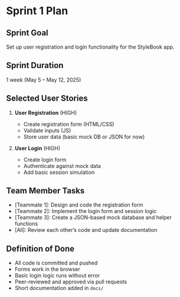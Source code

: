 # Sprint 1 Plan

## Sprint Goal
Set up user registration and login functionality for the StyleBook app.

## Sprint Duration
1 week (May 5 – May 12, 2025)

## Selected User Stories
1. **User Registration** (HIGH)
   - Create registration form (HTML/CSS)
   - Validate inputs (JS)
   - Store user data (basic mock DB or JSON for now)

2. **User Login** (HIGH)
   - Create login form
   - Authenticate against mock data
   - Add basic session simulation

## Team Member Tasks
- [Teammate 1]: Design and code the registration form
- [Teammate 2]: Implement the login form and session logic
- [Teammate 3]: Create a JSON-based mock database and helper functions
- [All]: Review each other’s code and update documentation

## Definition of Done
- All code is committed and pushed
- Forms work in the browser
- Basic login logic runs without error
- Peer-reviewed and approved via pull requests
- Short documentation added in `docs/`

